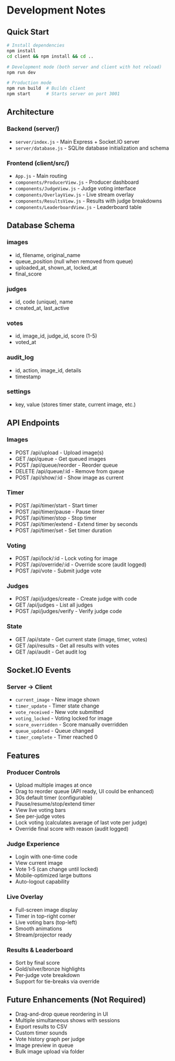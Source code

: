 # Development Notes

## Quick Start

```bash
# Install dependencies
npm install
cd client && npm install && cd ..

# Development mode (both server and client with hot reload)
npm run dev

# Production mode
npm run build  # Builds client
npm start      # Starts server on port 3001
```

## Architecture

### Backend (server/)
- `server/index.js` - Main Express + Socket.IO server
- `server/database.js` - SQLite database initialization and schema

### Frontend (client/src/)
- `App.js` - Main routing
- `components/ProducerView.js` - Producer dashboard
- `components/JudgeView.js` - Judge voting interface
- `components/OverlayView.js` - Live stream overlay
- `components/ResultsView.js` - Results with judge breakdowns
- `components/LeaderboardView.js` - Leaderboard table

## Database Schema

### images
- id, filename, original_name
- queue_position (null when removed from queue)
- uploaded_at, shown_at, locked_at
- final_score

### judges
- id, code (unique), name
- created_at, last_active

### votes
- id, image_id, judge_id, score (1-5)
- voted_at

### audit_log
- id, action, image_id, details
- timestamp

### settings
- key, value (stores timer state, current image, etc.)

## API Endpoints

### Images
- POST /api/upload - Upload image(s)
- GET /api/queue - Get queued images
- POST /api/queue/reorder - Reorder queue
- DELETE /api/queue/:id - Remove from queue
- POST /api/show/:id - Show image as current

### Timer
- POST /api/timer/start - Start timer
- POST /api/timer/pause - Pause timer
- POST /api/timer/stop - Stop timer
- POST /api/timer/extend - Extend timer by seconds
- POST /api/timer/set - Set timer duration

### Voting
- POST /api/lock/:id - Lock voting for image
- POST /api/override/:id - Override score (audit logged)
- POST /api/vote - Submit judge vote

### Judges
- POST /api/judges/create - Create judge with code
- GET /api/judges - List all judges
- POST /api/judges/verify - Verify judge code

### State
- GET /api/state - Get current state (image, timer, votes)
- GET /api/results - Get all results with votes
- GET /api/audit - Get audit log

## Socket.IO Events

### Server → Client
- `current_image` - New image shown
- `timer_update` - Timer state change
- `vote_received` - New vote submitted
- `voting_locked` - Voting locked for image
- `score_overridden` - Score manually overridden
- `queue_updated` - Queue changed
- `timer_complete` - Timer reached 0

## Features

### Producer Controls
- Upload multiple images at once
- Drag to reorder queue (API ready, UI could be enhanced)
- 30s default timer (configurable)
- Pause/resume/stop/extend timer
- View live voting bars
- See per-judge votes
- Lock voting (calculates average of last vote per judge)
- Override final score with reason (audit logged)

### Judge Experience
- Login with one-time code
- View current image
- Vote 1-5 (can change until locked)
- Mobile-optimized large buttons
- Auto-logout capability

### Live Overlay
- Full-screen image display
- Timer in top-right corner
- Live voting bars (top-left)
- Smooth animations
- Stream/projector ready

### Results & Leaderboard
- Sort by final score
- Gold/silver/bronze highlights
- Per-judge vote breakdown
- Support for tie-breaks via override

## Future Enhancements (Not Required)
- Drag-and-drop queue reordering in UI
- Multiple simultaneous shows with sessions
- Export results to CSV
- Custom timer sounds
- Vote history graph per judge
- Image preview in queue
- Bulk image upload via folder
